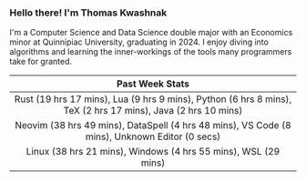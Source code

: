 
### Hello there! I'm Thomas Kwashnak

I'm a Computer Science and Data Science double major with an Economics
minor at Quinnipiac University, graduating in 2024.
I enjoy diving into algorithms and learning the inner-workings of the tools
many programmers take for granted.

| Past Week Stats |
| :---: |
| Rust (19 hrs 17 mins), Lua (9 hrs 9 mins), Python (6 hrs 8 mins), TeX (2 hrs 17 mins), Java (2 hrs 10 mins) |
| Neovim (38 hrs 49 mins), DataSpell (4 hrs 48 mins), VS Code (8 mins), Unknown Editor (0 secs) |
| Linux (38 hrs 21 mins), Windows (4 hrs 55 mins), WSL (29 mins) |

